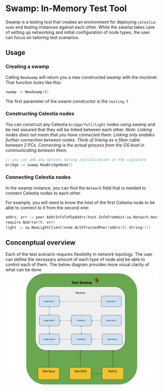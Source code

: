 # Swamp: In-Memory Test Tool

Swamp is a testing tool that creates an environment for deploying `celestia-node` and testing instances against each other. 
While the swamp takes care of setting up networking and initial configuration of node types, the user can focus on tailoring test scenarios.

## Usage
### Creating a swamp
Calling `NewSwamp` will return you a new constructed swamp with the mocknet. That function looks like this:

```go
swamp := NewSwamp(t)
```
The first parameter of the swarm constructor is the `testing.T`

### Constructing Celestia nodes
You can construct any Celestia `bridge/full/light` nodes using swamp and be rest assured that they will be linked between each other.
<i>Note: Linking nodes does not mean that you have connected them. Linking only enables further connection between nodes.
Think of linking as a fibre cable between 2 PCs. Connecting is the actual process from the OS level in communicating between them.</i>

```go
// you can add any options during initialization in the signature
bridge := swamp.NewBridgeNode()
```

### Connecting Celestia nodes
In the swamp instance, you can find the `Network` field that is needed to connect Celestia nodes to each other. 

For example, you will need to know the host of the first Celestia node to be able to connect to it from the second one:

```go
addrs, err := peer.AddrInfoToP2pAddrs(host.InfoFromHost(sw.Network.Host(bridge.Host.ID())))
require.NoError(t, err)
light := sw.NewLightClient(node.WithTrustedPeer(addrs[0].String()))
```

## Concenptual overview
Each of the test scenario requires flexibility in network topology. 
The user can define the necessary amount of each type of node and be able to control each of them. 
The below diagram provides more visual clarity of what can be done
![test swamp overview](./swamp/img/test_swamp.svg)

